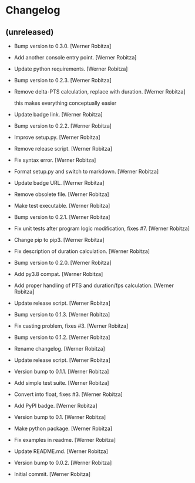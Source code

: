 Changelog
=========


(unreleased)
------------
- Bump version to 0.3.0. [Werner Robitza]
- Add another console entry point. [Werner Robitza]
- Update python requirements. [Werner Robitza]
- Bump version to 0.2.3. [Werner Robitza]
- Remove delta-PTS calculation, replace with duration. [Werner Robitza]

  this makes everything conceptually easier
- Update badge link. [Werner Robitza]
- Bump version to 0.2.2. [Werner Robitza]
- Improve setup.py. [Werner Robitza]
- Remove release script. [Werner Robitza]
- Fix syntax error. [Werner Robitza]
- Format setup.py and switch to markdown. [Werner Robitza]
- Update badge URL. [Werner Robitza]
- Remove obsolete file. [Werner Robitza]
- Make test executable. [Werner Robitza]
- Bump version to 0.2.1. [Werner Robitza]
- Fix unit tests after program logic modification, fixes #7. [Werner
  Robitza]
- Change pip to pip3. [Werner Robitza]
- Fix description of duration calculation. [Werner Robitza]
- Bump version to 0.2.0. [Werner Robitza]
- Add py3.8 compat. [Werner Robitza]
- Add proper handling of PTS and duration/fps calculation. [Werner
  Robitza]
- Update release script. [Werner Robitza]
- Bump version to 0.1.3. [Werner Robitza]
- Fix casting problem, fixes #3. [Werner Robitza]
- Bump version to 0.1.2. [Werner Robitza]
- Rename changelog. [Werner Robitza]
- Update release script. [Werner Robitza]
- Version bump to 0.1.1. [Werner Robitza]
- Add simple test suite. [Werner Robitza]
- Convert into float, fixes #3. [Werner Robitza]
- Add PyPI badge. [Werner Robitza]
- Version bump to 0.1. [Werner Robitza]
- Make python package. [Werner Robitza]
- Fix examples in readme. [Werner Robitza]
- Update README.md. [Werner Robitza]
- Version bump to 0.0.2. [Werner Robitza]
- Initial commit. [Werner Robitza]


